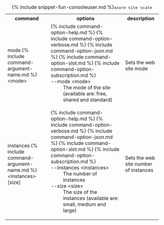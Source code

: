 <table class="table table-striped cli cmd">
	<caption>{% include snippet-fun-consoleuser.md %}<kbd>azure site scale</kbd></caption>
	<tr>
		<th class="w20">command</th>
		<th class="w60">options</th>
		<th>description</th>
	</tr>
	<tr>
		<td>mode {% include command-argument-name.md %} &lt;mode&gt;</td>
		<td>
			<dl class="dl-horizontal">
				{% include command-option-help.md %}
				{% include command-option-verbose.md %}
				{% include command-option-json.md %}
				{% include command-option-slot.md %}
				{% include command-option-subscription.md %}
				<dt>--mode &lt;mode&gt;</dt><dd>The mode of the site (available are: free, shared and standard)</dd>
			</dl>
		</td>
		<td>Sets the web site mode</td>
	</tr>
	<tr>
		<td>instances {% include command-argument-name.md %} &lt;instances&gt; [size]</td>
		<td>
			<dl class="dl-horizontal">
				{% include command-option-help.md %}
				{% include command-option-verbose.md %}
				{% include command-option-json.md %}
				{% include command-option-slot.md %}
				{% include command-option-subscription.md %}
				<dt>--instances &lt;instances&gt;</dt><dd>The number of instances</dd>
				<dt>--size &lt;size&gt;</dt><dd>The size of the instances (available are: small, medium and large)</dd>
			</dl>
		</td>
		<td>Sets the web site number of instances</td>
	</tr>
</table>